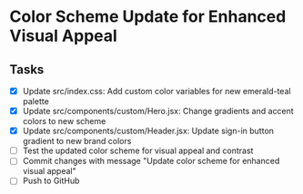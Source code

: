 # Color Scheme Update for Enhanced Visual Appeal

## Tasks
- [x] Update src/index.css: Add custom color variables for new emerald-teal palette
- [x] Update src/components/custom/Hero.jsx: Change gradients and accent colors to new scheme
- [x] Update src/components/custom/Header.jsx: Update sign-in button gradient to new brand colors
- [ ] Test the updated color scheme for visual appeal and contrast
- [ ] Commit changes with message "Update color scheme for enhanced visual appeal"
- [ ] Push to GitHub
